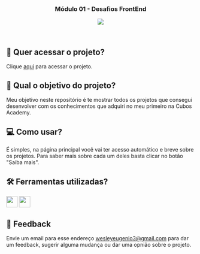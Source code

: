 <h3 align="center">
 Módulo 01 - Desafios FrontEnd 
</h3>

<p align="center">
 <img src="https://img.shields.io/badge/status-conclu%C3%ADdo-green?style=for-the-badge"/>
</p>

<br>

## 🔗 Quer acessar o projeto?

Clique [aqui](https://eugenio-cyber.github.io/html-css-challenges/) para acessar o projeto.

## 🏹 Qual o objetivo do projeto?

Meu objetivo neste repositório é te mostrar todos os projetos que consegui desenvolver com os conhecimentos que adquiri no meu primeiro na Cubos Academy.

## 💻 Como usar?

É simples, na página principal você vai ter acesso automático e breve sobre os projetos. Para saber mais sobre cada um deles basta clicar no botão "Saiba mais".

## 🛠️ Ferramentas utilizadas?

<div>
  <img height=30 src="https://img.shields.io/badge/HTML5-E34F26?style=for-the-badge&logo=html5&logoColor=white">
  <img height=30 src="https://img.shields.io/badge/CSS3-1572B6?style=for-the-badge&logo=css3&logoColor=white">
</div>

## 💬 Feedback

Envie um email para esse endereço <wesleyeugenio3@gmail.com> para dar um feedback, sugerir alguma mudança ou dar uma opnião sobre o projeto.
